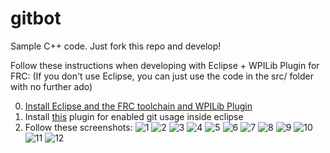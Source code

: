 # gitbot
Sample C++ code. Just fork this repo and develop!

Follow these instructions when developing with Eclipse + WPILib Plugin for FRC: 
(If you don't use Eclipse, you can just use the code in the src/ folder with no further ado)

0. [Install Eclipse and the FRC toolchain and WPILib Plugin](http://wpilib.screenstepslive.com/s/4485/m/13503/l/145002-installing-eclipse-c-java)
1. Install [this](http://marketplace.eclipse.org/node/1336) plugin for enabled git usage inside eclipse
2. Follow these screenshots:
![1](http://i.imgur.com/MEgWr0g.png)
![2](http://i.imgur.com/sIKPgou.png)
![3](http://i.imgur.com/iof70lN.png)
![4](http://i.imgur.com/Nq7hIwE.png)
![5](http://i.imgur.com/bHbzDoA.png)
![6](http://i.imgur.com/hnS59aS.png)
![7](http://i.imgur.com/sHIpCTd.png)
![8](http://i.imgur.com/bv5MKGr.png)
![9](http://i.imgur.com/P9pPYNt.png)
![10](http://i.imgur.com/Bfzb2eO.png)
![11](http://i.imgur.com/V3bkUqA.png)
![12](http://i.imgur.com/X24e1gw.png)
